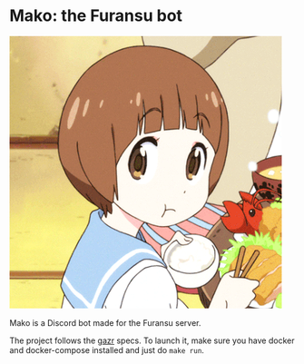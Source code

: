 # Mako: the Furansu bot

![Mako](image.gif)

Mako is a Discord bot made for the Furansu server.

The project follows the [gazr](https://gazr.io) specs. To launch it, make sure you have docker and docker-compose installed and just do `make run`.
